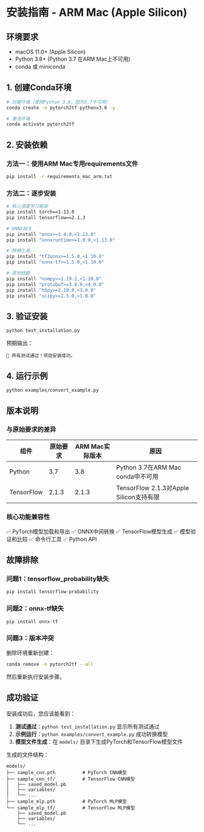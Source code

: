 # 安装指南 - ARM Mac (Apple Silicon)

## 环境要求

- macOS 11.0+ (Apple Silicon)
- Python 3.8+ (Python 3.7 在ARM Mac上不可用)
- conda 或 miniconda

## 1. 创建Conda环境

```bash
# 创建环境（使用Python 3.8，因为3.7不可用）
conda create -n pytorch2tf python=3.8 -y

# 激活环境
conda activate pytorch2tf
```

## 2. 安装依赖

### 方法一：使用ARM Mac专用requirements文件

```bash
pip install -r requirements_mac_arm.txt
```

### 方法二：逐步安装

```bash
# 核心深度学习框架
pip install torch==1.13.0
pip install tensorflow==2.1.3

# ONNX相关
pip install "onnx>=1.4.0,<1.13.0"
pip install "onnxruntime>=1.0.0,<1.13.0"

# 转换工具
pip install "tf2onnx>=1.5.0,<1.10.0"
pip install "onnx-tf>=1.5.0,<1.10.0"

# 其他依赖
pip install "numpy>=1.19.2,<1.20.0"
pip install "protobuf>=3.8.0,<4.0.0"
pip install "h5py>=2.10.0,<3.0.0"
pip install "scipy>=1.5.0,<1.8.0"
```

## 3. 验证安装

```bash
python test_installation.py
```

预期输出：
```
🎉 所有测试通过！项目安装成功。
```

## 4. 运行示例

```bash
python examples/convert_example.py
```

## 版本说明

### 与原始要求的差异

| 组件 | 原始要求 | ARM Mac实际版本 | 原因 |
|------|----------|----------------|------|
| Python | 3.7 | 3.8 | Python 3.7在ARM Mac conda中不可用 |
| TensorFlow | 2.1.3 | 2.1.3 | TensorFlow 2.1.3对Apple Silicon支持有限 |

### 核心功能兼容性

✅ PyTorch模型加载和导出
✅ ONNX中间转换
✅ TensorFlow模型生成
✅ 模型验证和比较
✅ 命令行工具
✅ Python API

## 故障排除

### 问题1：tensorflow_probability缺失
```bash
pip install tensorflow-probability
```

### 问题2：onnx-tf缺失
```bash
pip install onnx-tf
```

### 问题3：版本冲突
删除环境重新创建：
```bash
conda remove -n pytorch2tf --all
```
然后重新执行安装步骤。

## 成功验证

安装成功后，您应该能看到：

1. **测试通过**：`python test_installation.py` 显示所有测试通过
2. **示例运行**：`python examples/convert_example.py` 成功转换模型
3. **模型文件生成**：在 `models/` 目录下生成PyTorch和TensorFlow模型文件

生成的文件结构：
```
models/
├── sample_cnn.pth          # PyTorch CNN模型
├── sample_cnn_tf/          # TensorFlow CNN模型
│   ├── saved_model.pb
│   ├── variables/
│   └── ...
├── sample_mlp.pth          # PyTorch MLP模型
└── sample_mlp_tf/          # TensorFlow MLP模型
    ├── saved_model.pb
    ├── variables/
    └── ...
``` 